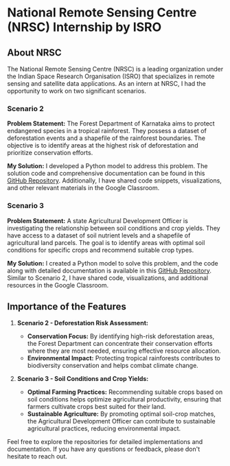 # National Remote Sensing Centre (NRSC) Internship by ISRO

## About NRSC
The National Remote Sensing Centre (NRSC) is a leading organization under the Indian Space Research Organisation (ISRO) that specializes in remote sensing and satellite data applications. As an intern at NRSC, I had the opportunity to work on two significant scenarios.

### Scenario 2
**Problem Statement:**
The Forest Department of Karnataka aims to protect endangered species in a tropical rainforest. They possess a dataset of deforestation events and a shapefile of the rainforest boundaries. The objective is to identify areas at the highest risk of deforestation and prioritize conservation efforts.

**My Solution:**
I developed a Python model to address this problem. The solution code and comprehensive documentation can be found in this [GitHub Repository](https://github.com/AbhishekGit23/National-Remote-Sensing-Centre-Internship.git). Additionally, I have shared code snippets, visualizations, and other relevant materials in the Google Classroom.

### Scenario 3
**Problem Statement:**
A state Agricultural Development Officer is investigating the relationship between soil conditions and crop yields. They have access to a dataset of soil nutrient levels and a shapefile of agricultural land parcels. The goal is to identify areas with optimal soil conditions for specific crops and recommend suitable crop types.

**My Solution:**
I created a Python model to solve this problem, and the code along with detailed documentation is available in this [GitHub Repository](https://github.com/AbhishekGit23/National-Remote-Sensing-Centre-Internship.git). Similar to Scenario 2, I have shared code, visualizations, and additional resources in the Google Classroom.

## Importance of the Features
1. **Scenario 2 - Deforestation Risk Assessment:**
   - **Conservation Focus:** By identifying high-risk deforestation areas, the Forest Department can concentrate their conservation efforts where they are most needed, ensuring effective resource allocation.
   - **Environmental Impact:** Protecting tropical rainforests contributes to biodiversity conservation and helps combat climate change.

2. **Scenario 3 - Soil Conditions and Crop Yields:**
   - **Optimal Farming Practices:** Recommending suitable crops based on soil conditions helps optimize agricultural productivity, ensuring that farmers cultivate crops best suited for their land.
   - **Sustainable Agriculture:** By promoting optimal soil-crop matches, the Agricultural Development Officer can contribute to sustainable agricultural practices, reducing environmental impact.

Feel free to explore the repositories for detailed implementations and documentation. If you have any questions or feedback, please don't hesitate to reach out.

